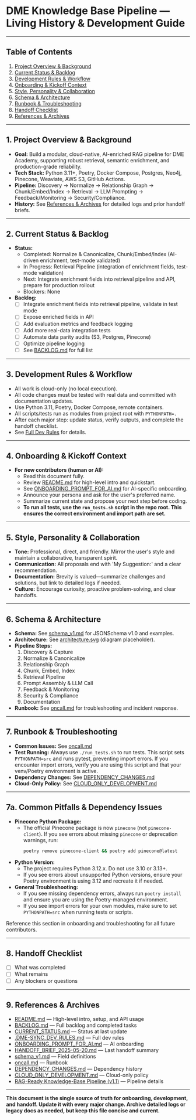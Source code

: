 # DME Knowledge Base Pipeline — Living History & Development Guide

---

## Table of Contents
1. [Project Overview & Background](#project-overview--background)
2. [Current Status & Backlog](#current-status--backlog)
3. [Development Rules & Workflow](#development-rules--workflow)
4. [Onboarding & Kickoff Context](#onboarding--kickoff-context)
5. [Style, Personality & Collaboration](#style-personality--collaboration)
6. [Schema & Architecture](#schema--architecture)
7. [Runbook & Troubleshooting](#runbook--troubleshooting)
8. [Handoff Checklist](#handoff-checklist)
9. [References & Archives](#references--archives)

---

## 1. Project Overview & Background
- **Goal:** Build a modular, cloud-native, AI-enriched RAG pipeline for DME Academy, supporting robust retrieval, semantic enrichment, and production-grade reliability.
- **Tech Stack:** Python 3.11+, Poetry, Docker Compose, Postgres, Neo4j, Pinecone, Weaviate, AWS S3, GitHub Actions.
- **Pipeline:** Discovery → Normalize → Relationship Graph → Chunk/Embed/Index → Retrieval → LLM Prompting → Feedback/Monitoring → Security/Compliance.
- **History:** See [References & Archives](#references--archives) for detailed logs and prior handoff briefs.

---

## 2. Current Status & Backlog
- **Status:**
  - Completed: Normalize & Canonicalize, Chunk/Embed/Index (AI-driven enrichment, test-mode validated)
  - In Progress: Retrieval Pipeline (integration of enrichment fields, test-mode validation)
  - Next: Integrate enrichment fields into retrieval pipeline and API, prepare for production rollout
  - Blockers: None
- **Backlog:**
  - [ ] Integrate enrichment fields into retrieval pipeline, validate in test mode
  - [ ] Expose enriched fields in API
  - [ ] Add evaluation metrics and feedback logging
  - [ ] Add more real-data integration tests
  - [ ] Automate data parity audits (S3, Postgres, Pinecone)
  - [ ] Optimize pipeline logging
  - [ ] See [BACKLOG.md](./BACKLOG.md) for full list

---

## 3. Development Rules & Workflow
- All work is cloud-only (no local execution).
- All code changes must be tested with real data and committed with documentation updates.
- Use Python 3.11, Poetry, Docker Compose, remote containers.
- All scripts/tests run as modules from project root with `PYTHONPATH=.`
- After each major step: update status, verify outputs, and complete the handoff checklist.
- See [Full Dev Rules](./.DME-SYNC_DEV_RULES.md) for details.

---

## 4. Onboarding & Kickoff Context
- **For new contributors (human or AI):**
  - Read this document fully.
  - Review [README.md](./README.md) for high-level intro and quickstart.
  - See [ONBOARDING_PROMPT_FOR_AI.md](./docs/ONBOARDING_PROMPT_FOR_AI.md) for AI-specific onboarding.
  - Announce your persona and ask for the user's preferred name.
  - Summarize current state and propose your next step before coding.
  - **To run all tests, use the `run_tests.sh` script in the repo root. This ensures the correct environment and import path are set.**

---

## 5. Style, Personality & Collaboration
- **Tone:** Professional, direct, and friendly. Mirror the user's style and maintain a collaborative, transparent spirit.
- **Communication:** All proposals end with 'My Suggestion:' and a clear recommendation.
- **Documentation:** Brevity is valued—summarize challenges and solutions, but link to detailed logs if needed.
- **Culture:** Encourage curiosity, proactive problem-solving, and clear handoffs.

---

## 6. Schema & Architecture
- **Schema:** See [schema_v1.md](./docs/schema_v1.md) for JSONSchema v1.0 and examples.
- **Architecture:** See [architecture.svg](./docs/architecture.svg) (diagram placeholder).
- **Pipeline Steps:**
  1. Discovery & Capture
  2. Normalize & Canonicalize
  3. Relationship Graph
  4. Chunk, Embed, Index
  5. Retrieval Pipeline
  6. Prompt Assembly & LLM Call
  7. Feedback & Monitoring
  8. Security & Compliance
  9. Documentation
- **Runbook:** See [oncall.md](./docs/oncall.md) for troubleshooting and incident response.

---

## 7. Runbook & Troubleshooting
- **Common Issues:** See [oncall.md](./docs/oncall.md)
- **Test Running:** Always use `./run_tests.sh` to run tests. This script sets `PYTHONPATH=src` and runs pytest, preventing import errors. If you encounter import errors, verify you are using this script and that your venv/Poetry environment is active.
- **Dependency Changes:** See [DEPENDENCY_CHANGES.md](./DEPENDENCY_CHANGES.md)
- **Cloud-Only Policy:** See [CLOUD_ONLY_DEVELOPMENT.md](./CLOUD_ONLY_DEVELOPMENT.md)

---

## 7a. Common Pitfalls & Dependency Issues
- **Pinecone Python Package:**
  - The official Pinecone package is now `pinecone` (not `pinecone-client`). If you see errors about missing `pinecone` or deprecation warnings, run:
    ```sh
    poetry remove pinecone-client && poetry add pinecone@latest
    ```
- **Python Version:**
  - The project requires Python 3.12.x. Do not use 3.10 or 3.13+.
  - If you see errors about unsupported Python versions, ensure your Poetry environment is using 3.12 and recreate it if needed.
- **General Troubleshooting:**
  - If you see missing dependency errors, always run `poetry install` and ensure you are using the Poetry-managed environment.
  - If you see import errors for your own modules, make sure to set `PYTHONPATH=src` when running tests or scripts.

Reference this section in onboarding and troubleshooting for all future contributors.

---

## 8. Handoff Checklist
- [ ] What was completed
- [ ] What remains
- [ ] Any blockers or questions

---

## 9. References & Archives
- [README.md](./README.md) — High-level intro, setup, and API usage
- [BACKLOG.md](./BACKLOG.md) — Full backlog and completed tasks
- [CURRENT_STATUS.md](./CURRENT_STATUS.md) — Status at last update
- [.DME-SYNC_DEV_RULES.md](./.DME-SYNC_DEV_RULES.md) — Full dev rules
- [ONBOARDING_PROMPT_FOR_AI.md](./docs/ONBOARDING_PROMPT_FOR_AI.md) — AI onboarding
- [HANDOFF_BRIEF_2025-05-20.md](./docs/HANDOFF_BRIEF_2025-05-20.md) — Last handoff summary
- [schema_v1.md](./docs/schema_v1.md) — Field definitions
- [oncall.md](./docs/oncall.md) — Runbook
- [DEPENDENCY_CHANGES.md](./DEPENDENCY_CHANGES.md) — Dependency history
- [CLOUD_ONLY_DEVELOPMENT.md](./CLOUD_ONLY_DEVELOPMENT.md) — Cloud-only policy
- [RAG-Ready Knowledge-Base Pipeline (v1.1)](./docs/RAG-Ready%20Knowledge-Base%20Pipeline%20(v1.1)) — Pipeline details

---

**This document is the single source of truth for onboarding, development, and handoff. Update it with every major change. Archive detailed logs or legacy docs as needed, but keep this file concise and current.** 